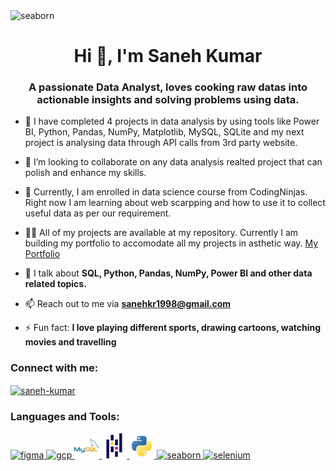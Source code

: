 <img src="https://static.pingcap.com/files/2022/12/05072707/chatGPT-GitHub-banner.jpg" alt="seaborn"/>
<h1 align="center">Hi 👋, I'm Saneh Kumar</h1>
<h3 align="center">A passionate Data Analyst, loves cooking raw datas into actionable insights and solving problems using data.</h3>



- 🔭 I have completed 4 projects in data analysis by using tools like Power BI, Python, Pandas, NumPy, Matplotlib, MySQL, SQLite and my next project is analysing data through API calls from 3rd party website.
- 👯 I’m looking to collaborate on any data analysis realted project that  can polish and enhance my skills.
- 🌱 Currently, I am enrolled in data science course from CodingNinjas. Right now I am learning about web scarpping and how to use it to collect useful data as per our requirement.
- 👨‍💻 All of my projects are available at my repository. Currently I am building my portfolio to accomodate all my projects in asthetic way. [My Portfolio](sanehkumar.online)

- 💬 I talk about **SQL, Python, Pandas, NumPy, Power BI and other data related topics.**

- 📫 Reach out to me via **sanehkr1998@gmail.com**

- ⚡ Fun fact: **I love playing different sports, drawing cartoons, watching movies and travelling**

<h3 align="left">Connect with me:</h3>
<p align="left">
<a href="https://linkedin.com/in/saneh-kumar" target="blank"><img align="center" src="https://raw.githubusercontent.com/rahuldkjain/github-profile-readme-generator/master/src/images/icons/Social/linked-in-alt.svg" alt="saneh-kumar" height="30" width="40" /></a>
</p>

<h3 align="left">Languages and Tools:</h3>
<p align="left"> <a href="https://www.figma.com/" target="_blank" rel="noreferrer"> <img src="https://www.vectorlogo.zone/logos/figma/figma-icon.svg" alt="figma" width="40" height="40"/> </a> <a href="https://cloud.google.com" target="_blank" rel="noreferrer"> <img src="https://www.vectorlogo.zone/logos/google_cloud/google_cloud-icon.svg" alt="gcp" width="40" height="40"/> </a> <a href="https://www.mysql.com/" target="_blank" rel="noreferrer"> <img src="https://raw.githubusercontent.com/devicons/devicon/master/icons/mysql/mysql-original-wordmark.svg" alt="mysql" width="40" height="40"/> </a> <a href="https://pandas.pydata.org/" target="_blank" rel="noreferrer"> <img src="https://raw.githubusercontent.com/devicons/devicon/2ae2a900d2f041da66e950e4d48052658d850630/icons/pandas/pandas-original.svg" alt="pandas" width="40" height="40"/> </a> <a href="https://www.python.org" target="_blank" rel="noreferrer"> <img src="https://raw.githubusercontent.com/devicons/devicon/master/icons/python/python-original.svg" alt="python" width="40" height="40"/> </a> <a href="https://seaborn.pydata.org/" target="_blank" rel="noreferrer"> <img src="https://seaborn.pydata.org/_images/logo-mark-lightbg.svg" alt="seaborn" width="40" height="40"/> </a> <a href="https://www.selenium.dev" target="_blank" rel="noreferrer"> <img src="https://raw.githubusercontent.com/detain/svg-logos/780f25886640cef088af994181646db2f6b1a3f8/svg/selenium-logo.svg" alt="selenium" width="40" height="40"/> </a> </p>
